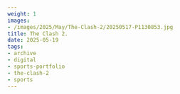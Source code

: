 ```yaml
---
weight: 1
images:
- /images/2025/May/The-Clash-2/20250517-P1130853.jpg
title: The Clash 2.
date: 2025-05-19
tags:
- archive
- digital
- sports-portfolio
- the-clash-2
- sports
---
```


